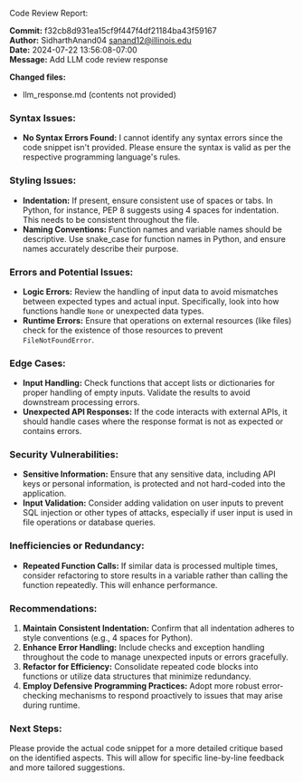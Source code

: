 Code Review Report:

**Commit:** f32cb8d931ea15cf9f447f4df21184ba43f59167  
**Author:** SidharthAnand04 <sanand12@illinois.edu>  
**Date:** 2024-07-22 13:56:08-07:00  
**Message:** Add LLM code review response  

**Changed files:**  
- llm_response.md (contents not provided)

### Syntax Issues:
- **No Syntax Errors Found:** I cannot identify any syntax errors since the code snippet isn't provided. Please ensure the syntax is valid as per the respective programming language's rules.

### Styling Issues:
- **Indentation:** If present, ensure consistent use of spaces or tabs. In Python, for instance, PEP 8 suggests using 4 spaces for indentation. This needs to be consistent throughout the file.
- **Naming Conventions:** Function names and variable names should be descriptive. Use snake_case for function names in Python, and ensure names accurately describe their purpose.

### Errors and Potential Issues:
- **Logic Errors:** Review the handling of input data to avoid mismatches between expected types and actual input. Specifically, look into how functions handle `None` or unexpected data types.
- **Runtime Errors:** Ensure that operations on external resources (like files) check for the existence of those resources to prevent `FileNotFoundError`.
  
### Edge Cases:
- **Input Handling:** Check functions that accept lists or dictionaries for proper handling of empty inputs. Validate the results to avoid downstream processing errors.
- **Unexpected API Responses:** If the code interacts with external APIs, it should handle cases where the response format is not as expected or contains errors.

### Security Vulnerabilities:
- **Sensitive Information:** Ensure that any sensitive data, including API keys or personal information, is protected and not hard-coded into the application.
- **Input Validation:** Consider adding validation on user inputs to prevent SQL injection or other types of attacks, especially if user input is used in file operations or database queries.

### Inefficiencies or Redundancy:
- **Repeated Function Calls:** If similar data is processed multiple times, consider refactoring to store results in a variable rather than calling the function repeatedly. This will enhance performance.

### Recommendations:
1. **Maintain Consistent Indentation:** Confirm that all indentation adheres to style conventions (e.g., 4 spaces for Python).
2. **Enhance Error Handling:** Include checks and exception handling throughout the code to manage unexpected inputs or errors gracefully.
3. **Refactor for Efficiency:** Consolidate repeated code blocks into functions or utilize data structures that minimize redundancy.
4. **Employ Defensive Programming Practices:** Adopt more robust error-checking mechanisms to respond proactively to issues that may arise during runtime.

### Next Steps:
Please provide the actual code snippet for a more detailed critique based on the identified aspects. This will allow for specific line-by-line feedback and more tailored suggestions.